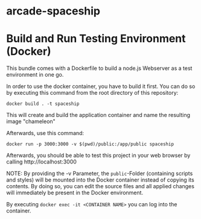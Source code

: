 # arcade-spaceship
# Build and Run Testing Environment (Docker)
This bundle comes with a Dockerfile to build a node.js Webserver as a test environment in one go.

In order to use the docker container, you have to build it first. You can do so by executing this command from the root directory of this repository:

```docker build . -t spaceship```

This will create and build the application container and name the resulting image "chameleon"

Afterwards, use this command:

```docker run -p 3000:3000 -v $(pwd)/public:/app/public spaceship```

Afterwards, you should be able to test this project in your web browser by calling http://localhost:3000

NOTE: By providing the -v Parameter, the `public`-Folder (containing scripts and styles) will be mounted into the Docker container instead of copying its contents. By doing so, you can edit the source files and all applied changes will immediately be present in the Docker environment.

By executing `docker exec -it <CONTAINER NAME>` you can log into the container.

```